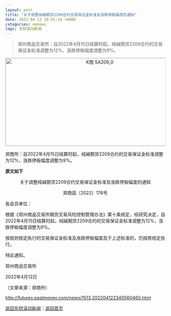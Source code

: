 ```yaml
---
layout: post
title: "关于调整纯碱期货2209合约交易保证金标准及涨跌停板幅度的通知"
date: 2022-04-12 18:55:14 +0800
categories: emnews
tags: 东财滚动新闻
---
```

> 郑州商品交易所：自2022年4月15日结算时起，纯碱期货2209合约的交易保证金标准调整为12%，涨跌停板幅度调整为9%。

<!-- EM_StockImg_Start --><p style="text-align:center;"><a href="http://quote.eastmoney.com/unify/r/115.SA209" data-code="SA209|115|4" data-code2="SA209|115|22|" class="EmImageRemark" target="_blank"><img src="https://webquoteklinepic.eastmoney.com/GetPic.aspx?nid=115.SA209&imageType=k&token=28dfeb41d35cc81d84b4664d7c23c49f&at=1" border="0" alt="K图 SA209_0" data-code="K SA209|115|4" data-code2="K SA209|115|22|" style="border:#d1d1d1 1px solid;" width="578" height="276" /></a></p><!-- EM_StockImg_End --><p>郑商所：自2022年4月15日结算时起，纯碱期货2209合约的交易保证金标准调整为12%，涨跌停板幅度调整为9%。</p><p><strong>原文如下</strong></p><p style="text-align:center;">关于调整纯碱期货2209合约交易保证金标准及涨跌停板幅度的通知</p><p style="text-align:center;">郑商函〔2022〕176号</p><p>各会员单位：</p><p>根据《郑州商品交易所期货交易风险控制管理办法》第十条规定，经研究决定，自2022年4月15日结算时起，纯碱期货2209合约的交易保证金标准调整为12%，涨跌停板幅度调整为9%。</p><p>按规则规定执行的交易保证金标准及涨跌停板幅度高于上述标准的，仍按原规定执行。</p><p>特此通知。</p><p>郑州商品交易所</p><p>2022年4月12日</p><p class="em_media">（文章来源：郑商所）</p>

<http://futures.eastmoney.com/news/1513,202204122340560460.html>

[返回东财滚动新闻](//finews.withounder.com/emnews/)｜[返回首页](//finews.withounder.com/)